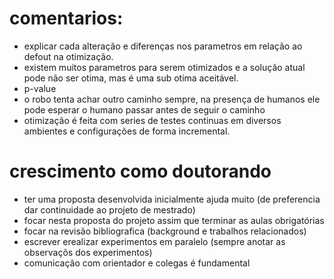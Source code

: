 





# comentarios:
* explicar cada alteração e diferenças nos parametros em relação ao defout na otimização.
* existem muitos parametros para serem otimizados e a solução atual pode não ser otima, mas é uma sub otima aceitável.
* p-value
* o robo tenta achar outro caminho sempre, na presença de humanos ele pode esperar o humano passar antes de seguir o caminho
* otimização é feita com series de testes continuas em diversos ambientes e configurações de forma incremental.

# crescimento como doutorando
* ter uma proposta desenvolvida inicialmente ajuda muito (de preferencia dar continuidade ao projeto de mestrado)
* focar nesta proposta do projeto assim que terminar as aulas obrigatórias
* focar na revisão bibliografica (background e trabalhos relacionados)
* escrever erealizar experimentos em paralelo (sempre anotar as observaçõs dos experimentos)
* comunicação com orientador e colegas é fundamental
